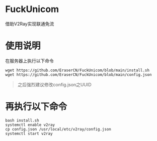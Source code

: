 # FuckUnicom
借助V2Ray实现联通免流

# 使用说明
在服务器上执行以下命令
```
wget https://github.com/EraserCN/FuckUnicom/blob/main/install.sh
wget https://github.com/EraserCN/FuckUnicom/blob/main/config.json
```

> 之后强烈建议修改config.json之UUID

# 再执行以下命令

```
bash install.sh
systemctl enable v2ray
cp config.json /usr/local/etc/v2ray/config.json
systemctl start v2ray
```
